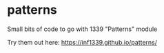 # patterns
Small bits of code to go with 1339 "Patterns" module

Try them out here: https://inf1339.github.io/patterns/

